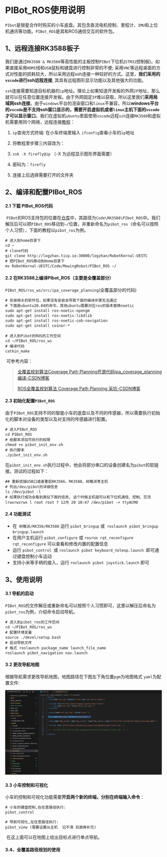 # PIBot_ROS使用说明

​		`PIbot`是银星合作时购买的小车底盘。其包含直流电机控制、里程计、`IMU`和上位机通讯等功能。`PIBot_ROS`是其和ROS通信交互的软件包。

## 1、远程连接RK3588板子

​		我们是通过`RK3588 & RK3566`等高性能的主板控制`PIBot`下位机(`STM32`控制板)。如果直接采用`HDMI`线和`USB`鼠标和键盘进行控制非常的不便; 采用`VNC`等远程桌面的方式对性能的损耗较大，所以采用远程ssh连接一种较好的方式。这里，**我们采用的`vscode`进行ssh远程连接**, 其具有远程图形显示功能以及其他强大的功能。

​		`ssh`连接需要知道目标机器的`ip`地址。理论上如果知道开发板的外网`IP`地址，那么就可以在任意位置连接开发板。由于外网固定`IP`难以获取，所以这里我们**采用局域网ssh连接**。由于`windows`平台的渲染窗口和`linux`不兼容，所以**windows平台的`vscode`是不支持ssh窗口显示的，需要开启虚拟机或者`linux`主机下面的`vscode`才可以显示窗口**。我们在虚拟机`ubuntu`里面使用`vscode`远程`ssh`连接`RK3588`和虚拟机需要用同个网络，远程连接[教程](http://www.autolabor.com.cn/book/ROSTutorials/di-9-zhang-ji-qi-ren-dao-822a28-shi-4f5329/92-vscodeyuan-cheng-kai-fa.html)：

1. `ip`查询方式终端: 在小车终端里输入 `ifconfig`查看小车的`ip`地址
2. 将教程里步骤三内容改为：

3. `ssh -X firefly@ip` （-X 为远程显示图形界面需要）
4. 密码为：`firefly`

5. 连接上后选择需要打开的文件夹


## 2、编译和配置PIBot_ROS

#### 2.1 下载 PIBot_ROS代码

​		`PIBot`的ROS支持包的位置在[仓库]([RobotKernal-UESTC](http://logzhan.ticp.io:30000/logzhan/RobotKernal-UESTC))中，其路径为`Code\RK3588\PIbot_ROS`中。我们解压后可以把`PIBot_ROS`移动到`~/`位置，并重新命名为`pibot_ros`（命名可以按照个人习惯），下面的教程以`pibot_ros`为例。

```shell
# 进入到home目录下
cd ~
# clone代码
git clone http://logzhan.ticp.io:30000/logzhan/RobotKernal-UESTC
# 把PIBot_ROS移动到Home目录下
mv RobotKernal-UESTC/Code/MowingRobot/PIBot_ROS ~/
```

#### 2.2 在RK3588上编译PIbot_ROS（主要是全覆盖部分）

​		`PIBot_ROS/ros_ws/src/ipa_coverage_planning`(全覆盖部分的代码)

```shell
# 安装相关的软件包，如果没有安装会导致下面的编译步骤无法通过
# 下面是ubuntu20.04的命令，其他ubuntu需要对应ros的版本替换noetic
sudo apt-get install ros-noetic-opengm
sudo apt-get install ros-noetic-libdlib
sudo apt-get install ros-noetic-cob-navigation
sudo apt-get install coinor-*

# 进入到Pibot的ROS的工作空间
cd ~/PIBot_ROS/ros_ws
# 编译代码
catkin_make
```

​		可参考内容：

> [全覆盖规划算法Coverage Path Planning开源代码ipa_coverage_planning编译-CSDN博客](https://blog.csdn.net/ktigerhero3/article/details/121562049)
>
> [ROS全覆盖规划算法 Coverage Path Planning 采坑-CSDN博客](https://blog.csdn.net/weixin_42179076/article/details/121164350)

#### 2.3 初始化配置`PIBot_ROS`

​		由于`PIBot_ROS`支持不同的智能小车的底盘以及不同的传感器，所以需要执行初始化的脚本对设备的类型以及对支持的传感器进行配置。

```shell
# 进入PIBot_ROS
cd PIBot_ROS
# 给脚本添加可执行的权限
chmod +x pibot_init_env.sh
# 执行脚本
./pibot_init_env.sh
```

​		在`pibot_init_env.sh`执行过程中，他会将部分串口的设备创建名为`pibot`的软链接。测试的过程如下：

```shell
## 重新拔插USB口或者重启RK3566、RK3588、树莓派等主机
# 列出/dev/pibot的详细信息
ls /dev/pibot -l
# 如果执行成功会看到类似下面的信息, 这个时候主机就可以和下位机通信、控制、交流
lrwxrwxrwx l root root 7 12月 20 10:47 /dev/pibot -> ttyACM0
```

#### 2.4 功能测试

- 在` 树莓派/RK356/RK3588` 运行 `pibot_bringup` 或` roslaunch pibot_bringup bringup.launch`
- 在用户主机运行 `pibot_configure` 或 `rosrun rqt_reconfigure rqt_reconfigure` 可以查看和修改内置的配置信息
- 运行 `pibot_control `或 `roslaunch pibot keyboard_teleop.launch `即可通过键盘控制小车运动
- 支持小米等手柄的接入，运行 `roslaunch pibot joystick.launch` 即可

## 3、使用说明

#### 3.1 导航的启动

​		`PIBot_ROS`的文件解压或重新命名可以按照个人习惯即可，这里以解压后命名为`pibot_ros`为例，介绍命令启动导航。

```shell
# 进入到pibot_ros的工作空间
cd ~/PIBot_ROS/ros_ws
# 配置环境变量
source ./devel/setup.bash
# 启动导航文件
# 格式 roslaunch package_name launch_file_name
roslaunch pibot_navigation nav.launch
```

#### 3.2 更改导航地图

​		根据导航需求更改导航地图，地图路径在下图左下角位置`pgm`为地图格式 `yaml`为配置文件:

<img src="./Image/2.PIbot-ROS安装-Fig1.png" alt="Untitled" style="zoom:80%;" />

#### 3.3 小车控制和可视化

​		小车的控制和可视化功能需要**开启两个新的终端，分别在终端输入命令**：

```shell
# 小车的键盘控制,在任意路径执行:
pibot_control
```

```shell
# 导航可视化,在任意路径执行:
pibot_view (需要设置从主机  记不清 后面再补充)
```

​		在这上面可以在地图上给出目标点进行单点导航。

#### 3.4、全覆盖路径规划的使用